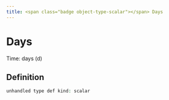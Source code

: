 ```yaml
---
title: <span class="badge object-type-scalar"></span> Days
---
```

# <span class="badge object-type-scalar"></span> Days

Time: days (d)

## Definition

```php
unhandled type def kind: scalar
```
